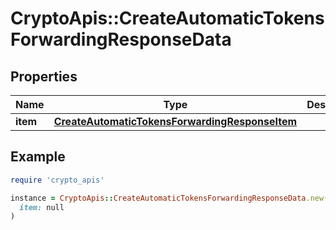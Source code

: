 # CryptoApis::CreateAutomaticTokensForwardingResponseData

## Properties

| Name | Type | Description | Notes |
| ---- | ---- | ----------- | ----- |
| **item** | [**CreateAutomaticTokensForwardingResponseItem**](CreateAutomaticTokensForwardingResponseItem.md) |  |  |

## Example

```ruby
require 'crypto_apis'

instance = CryptoApis::CreateAutomaticTokensForwardingResponseData.new(
  item: null
)
```

